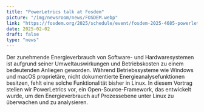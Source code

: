 ```yaml
---
title: "PowerLetrics talk at Fosdem"
picture: "/img/newsroom/news/FOSDEM.webp"
link: "https://fosdem.org/2025/schedule/event/fosdem-2025-4685-powerletrics-democratizing-energy-metrics-for-linux/"
date: 2025-02-02
draft: false
type: "news"
---
```


Der zunehmende Energieverbrauch von Software- und Hardwaresystemen ist aufgrund seiner Umweltauswirkungen und Betriebskosten zu einem bedeutenden Anliegen geworden. Während Betriebssysteme wie Windows und macOS proprietäre, nicht dokumentierte Energieanalysefunktionen besitzen, fehlt eine solche Funktionalität bisher in Linux. In diesem Vortrag stellen wir PowerLetrics vor, ein Open-Source-Framework, das entwickelt wurde, um den Energieverbrauch auf Prozessebene unter Linux zu überwachen und zu analysieren.
